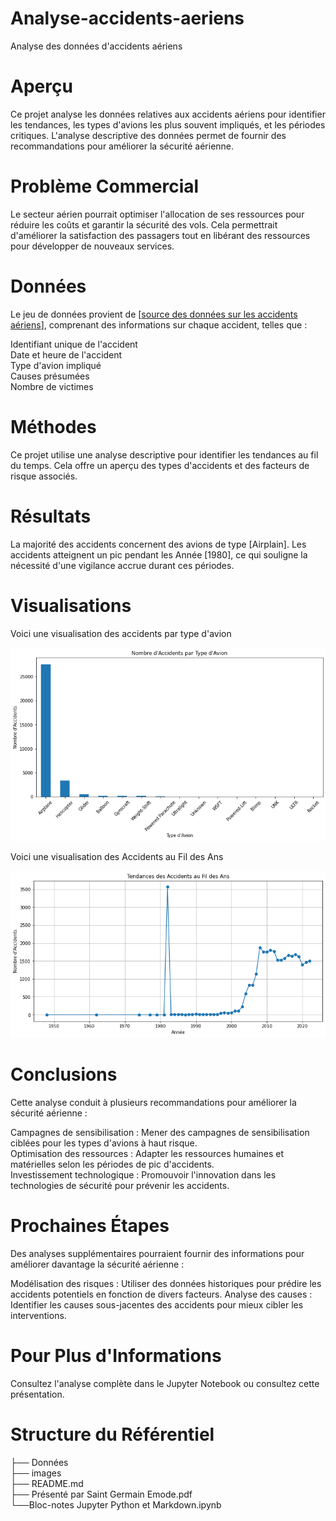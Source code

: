 # Analyse-accidents-aeriens
Analyse des données d'accidents aériens
# Aperçu
Ce projet analyse les données relatives aux accidents aériens pour identifier les tendances, les types d'avions les plus souvent impliqués, et les périodes critiques. L'analyse descriptive des données permet de fournir des recommandations pour améliorer la sécurité aérienne.
# Problème Commercial
Le secteur aérien pourrait optimiser l'allocation de ses ressources pour réduire les coûts et garantir la sécurité des vols. Cela permettrait d'améliorer la satisfaction des passagers tout en libérant des ressources pour développer de nouveaux services.
# Données
Le jeu de données provient de [[source des données sur les accidents aériens](https://www.kaggle.com/datasets/khsamaha/aviation-accident-database-synopses/data)], comprenant des informations sur chaque accident, telles que :

Identifiant unique de l'accident <br> Date et heure de l'accident <br> Type d'avion impliqué <br> Causes présumées <br> Nombre de victimes <br>
# Méthodes
Ce projet utilise une analyse descriptive pour identifier les tendances au fil du temps. Cela offre un aperçu des types d'accidents et des facteurs de risque associés.
# Résultats
La majorité des accidents concernent des avions de type [Airplain].
Les accidents atteignent un pic pendant les Année  [1980], ce qui souligne la nécessité d'une vigilance accrue durant ces périodes.
# Visualisations
Voici une visualisation des accidents par type d'avion

!['Nombre d\'Accidents par Type d\'Avion'](https://github.com/Germode/Analyse-accidents-aeriens/blob/main/Images/t%C3%A9l%C3%A9chargement%20(1).png)

Voici une visualisation des Accidents au Fil des Ans

![Accidents au Fil des Ans](https://github.com/Germode/Analyse-accidents-aeriens/blob/main/Images/t%C3%A9l%C3%A9chargement%20(2).png)
# Conclusions
Cette analyse conduit à plusieurs recommandations pour améliorer la sécurité aérienne :

Campagnes de sensibilisation : Mener des campagnes de sensibilisation ciblées pour les types d'avions à haut risque. <br> Optimisation des ressources : Adapter les ressources humaines et matérielles selon les périodes de pic d'accidents. <br> Investissement technologique : Promouvoir l'innovation dans les technologies de sécurité pour prévenir les accidents.<br>
# Prochaines Étapes
Des analyses supplémentaires pourraient fournir des informations pour améliorer davantage la sécurité aérienne :

Modélisation des risques : Utiliser des données historiques pour prédire les accidents potentiels en fonction de divers facteurs.
Analyse des causes : Identifier les causes sous-jacentes des accidents pour mieux cibler les interventions.
# Pour Plus d'Informations
Consultez l'analyse complète dans le Jupyter Notebook ou consultez cette présentation.

# Structure du Référentiel
├── Données <br> ├── images <br> ├── README.md <br> ├── Présenté par Saint Germain Emode.pdf <br> └──Bloc-notes Jupyter Python et Markdown.ipynb <br>
